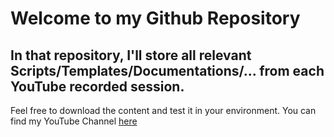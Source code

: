 # Welcome to my Github Repository
## In that repository, I'll store all relevant Scripts/Templates/Documentations/... from each YouTube recorded session.

Feel free to download the content and test it in your environment.
You can find my YouTube Channel [here](https://www.youtube.com/channel/UClkyl-mMktNSfMgAmqJiz7g)
